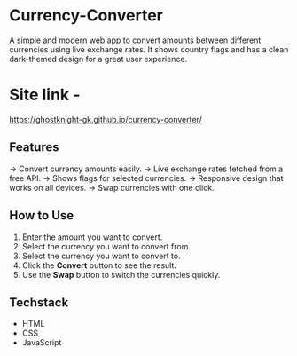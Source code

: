 # Currency-Converter

A simple and modern web app to convert amounts between different currencies using live exchange rates. It shows country flags and has a clean dark-themed design for a great user experience.

# Site link - 
https://ghostknight-gk.github.io/currency-converter/

## Features

-> Convert currency amounts easily.
-> Live exchange rates fetched from a free API.
-> Shows flags for selected currencies.
-> Responsive design that works on all devices.
-> Swap currencies with one click.

## How to Use

1. Enter the amount you want to convert.
2. Select the currency you want to convert from.
3. Select the currency you want to convert to.
4. Click the **Convert** button to see the result.
5. Use the **Swap** button to switch the currencies quickly.

## Techstack

- HTML
- CSS
- JavaScript
